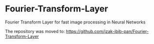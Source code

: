 # Fourier-Transform-Layer
Fourier Transform Layer for fast image processing in Neural Networks

The repository was moved to: https://github.com/jzak-ibib-pan/Fourier-Transform-Layer
